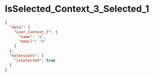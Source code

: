 # IsSelected_Context_3_Selected_1

```json
{
  "data": {
    "user_Context_3": {
      "name": "a",
      "email": "b"
    }
  },
  "extensions": {
    "isSelected": true
  }
}
```
